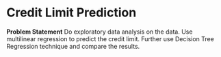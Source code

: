 # Credit Limit Prediction
**Problem Statement**
Do exploratory data analysis on the data. Use multilinear regression to predict the
credit limit. Further use Decision Tree Regression technique and compare the
results.
